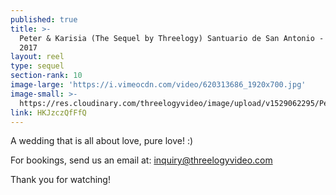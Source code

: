 ```yaml
---
published: true
title: >-
  Peter & Karisia (The Sequel by Threelogy) Santuario de San Antonio - February
  2017
layout: reel
type: sequel
section-rank: 10
image-large: 'https://i.vimeocdn.com/video/620313686_1920x700.jpg'
image-small: >-
  https://res.cloudinary.com/threelogyvideo/image/upload/v1529062295/Peter_ws.jpg
link: HKJzczQfFfQ
---
```

A wedding that is all about love, pure love! :)

For bookings, send us an email at: inquiry@threelogyvideo.com

Thank you for watching!
